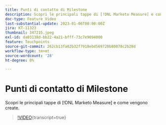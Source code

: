 ```yaml
---
title: Punti di contatto di Milestone
description: Scopri le principali tappe di [!DNL Marketo Measure] e come vengono create.
doc-type: Feature Video
last-substantial-update: 2023-01-06T00:00:00Z
jira: KT-11323
thumbnail: 347215.jpeg
exl-id: da03138d-bb22-4a21-bfff-73c7e9094000
feature: Touchpoints
source-git-commit: 262cb13fa02b32f7918ebd569720b80078c2b28d
workflow-type: tm+mt
source-wordcount: '28'
ht-degree: 0%

---
```


# Punti di contatto di Milestone

Scopri le principali tappe di [!DNL Marketo Measure] e come vengono create.

>[!VIDEO](https://video.tv.adobe.com/v/347215/?learn=on){transcript=true}
